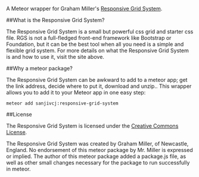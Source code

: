 A Meteor wrapper for Graham Miller's [Responsive Grid System](http://www.responsivegridsystem.com/). 

##What is the Responsive Grid System?

The Responsive Grid System is a small but powerful css grid and starter css file. 
RGS is not a full-fledged front-end framework like Bootstrap or Foundation, but 
it can be the best tool when all you need is a simple and flexible grid system. 
For more details on what the Responsive Grid System is and how to use it, visit 
the site above.

##Why a meteor package?

The Responsive Grid System can be awkward to add to a meteor app; get the link 
address, decide where to put it, download and unzip.. This wrapper allows you to 
add it to your Meteor app in one easy step:

    meteor add sanjivcj:responsive-grid-system
    
##License

The Responsive Grid System is licensed under the 
[Creative Commons License](http://creativecommons.org/licenses/by/3.0/).

The Responsive Grid System was created by Graham Miller, of Newcastle, England. 
No endorsement of this meteor package by Mr. Miller is expressed or implied. The
author of this meteor package added a package.js file, as well as other small 
changes necessary for the package to run successfully in meteor.




    